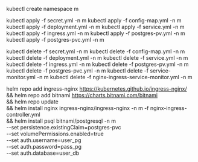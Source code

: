kubectl create namespace m

kubectl apply -f secret.yml -n m
kubectl apply -f config-map.yml -n m
kubectl apply -f deployment.yml -n m
kubectl apply -f service.yml -n m
kubectl apply -f ingress.yml -n m
kubectl apply -f postgres-pv.yml -n m
kubectl apply -f postgres-pvc.yml -n m

kubectl delete -f secret.yml -n m
kubectl delete -f config-map.yml -n m
kubectl delete -f deployment.yml -n m
kubectl delete -f service.yml -n m
kubectl delete -f ingress.yml -n m
kubectl delete -f postgres-pv.yml -n m
kubectl delete -f postgres-pvc.yml -n m
kubectl delete -f service-monitor.yml -n m
kubectl delete -f nginx-ingress-service-monitor.yml -n m

helm repo add ingress-nginx https://kubernetes.github.io/ingress-nginx/ \
&& helm repo add bitnami https://charts.bitnami.com/bitnami \
&& helm repo update \
&& helm install nginx ingress-nginx/ingress-nginx -n m -f nginx-ingress-controller.yml \
&& helm install psql bitnami/postgresql -n m \
--set persistence.existingClaim=postgres-pvc \
--set volumePermissions.enabled=true \
--set auth.username=user_pg \
--set auth.password=pass_pg \
--set auth.database=user_db 

